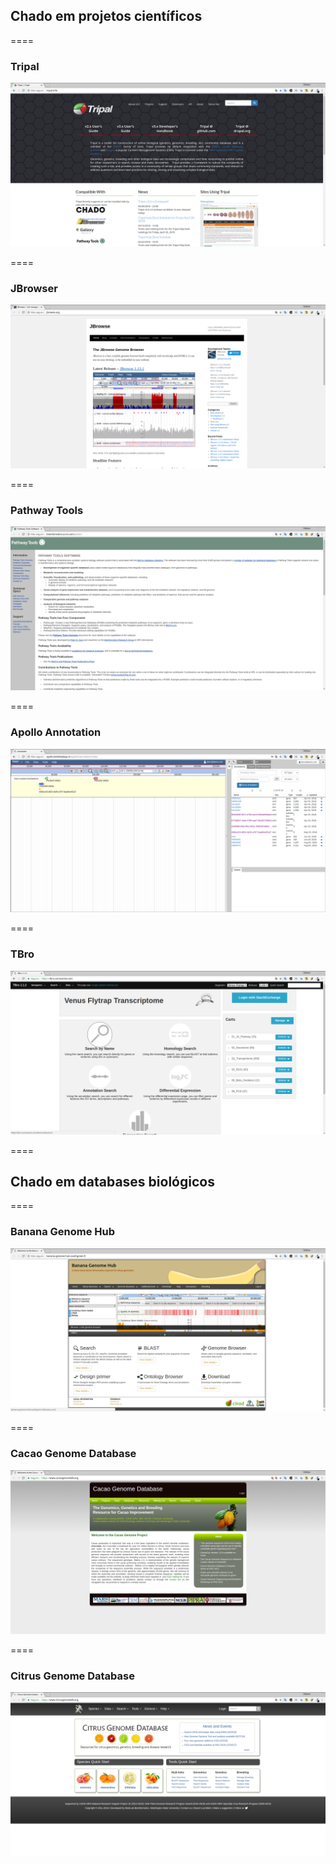 <!-- .slide: data-background="img/motivation.jpg" -->

## Chado em projetos científicos

====

<!-- .slide: data-background="img/motivation.jpg" -->

### Tripal

<img src="img/logos/data8.png" style="background:none; border:none; box-shadow:none;">


====

<!-- .slide: data-background="img/motivation.jpg" -->

### JBrowser

<img src="img/logos/data9.png" style="background:none; border:none; box-shadow:none;">


====

<!-- .slide: data-background="img/motivation.jpg" -->

### Pathway Tools

<img src="img/logos/data10.png" style="background:none; border:none; box-shadow:none;">


====

<!-- .slide: data-background="img/motivation.jpg" -->

### Apollo Annotation

<img src="img/logos/data11.png" style="background:none; border:none; box-shadow:none;">

====

<!-- .slide: data-background="img/motivation.jpg" -->

### TBro

<img src="img/logos/data12.png" style="background:none; border:none; box-shadow:none;">

====

<!-- .slide: data-background="img/motivation.jpg" -->

## Chado em databases biológicos

====

<!-- .slide: data-background="img/motivation.jpg" -->

### Banana Genome Hub

<img src="img/logos/data13.png" style="background:none; border:none; box-shadow:none;">

====

<!-- .slide: data-background="img/motivation.jpg" -->

### Cacao Genome Database

<img src="img/logos/data14.png" style="background:none; border:none; box-shadow:none;">

====

<!-- .slide: data-background="img/motivation.jpg" -->

### Citrus Genome Database

<img src="img/logos/data15.png" style="background:none; border:none; box-shadow:none;">
